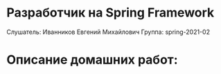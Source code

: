 # Разработчик на Spring Framework
Слушатель:    Иванников Евгений Михайлович
Группа:       spring-2021-02

# Описание домашних работ:
